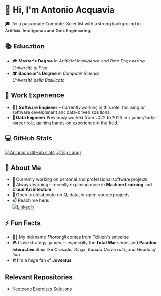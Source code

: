# 👋 Hi, I'm Antonio Acquavia

🎓 I'm a passionate Computer Scientist with a strong background in Artificial Intelligence and Data Engineering.

## 📚 Education
- 🎓 **Master's Degree** in *Artificial Intelligence and Data Engineering*  
  *Università di Pisa*
- 🎓 **Bachelor's Degree** in *Computer Science*  
  *Università della Basilicata*

## 💼 Work Experience
- 🧑‍💻 **Software Engineer** – Currently working in this role, focusing on software development and data-driven solutions.
- 🧪 **Data Engineer** Previously worked from 2022 to 2023 in a junior/early-career role, gaining hands-on experience in the field.

## 💻 GitHub Stats

[![Antonio's GitHub stats](https://github-readme-stats.vercel.app/api?username=thorongil05&show_icons=true&theme=github_dark)](https://github.com/anuraghazra/github-readme-stats)
[![Top Langs](https://github-readme-stats.vercel.app/api/top-langs/?username=thorongil05&layout=donut&theme=github_dark)](https://github.com/anuraghazra/github-readme-stats)


## 🚀 About Me
- 🔭 Currently working on personal and professional software projects
- 🌱 Always learning – recently exploring more in **Machine Learning** and **Cloud Architecture**
- 👯 Open to collaborate on AI, data, or open-source projects
- 📫 Reach me here:  
  [![LinkedIn](https://img.shields.io/badge/-LinkedIn-blue?style=flat-square&logo=linkedin&logoColor=white)](https://www.linkedin.com/in/antonioacquavia/)  

## ⚡ Fun Facts
- 🧙‍♂️ My nickname *Thorongil* comes from Tolkien's universe
- 🎮 I love strategy games — especially the **Total War** series and **Paradox Interactive** titles like *Crusader Kings*, *Europa Universalis*, and *Hearts of Iron*
- ⚽ I'm a huge fan of **Juventus**

## Relevant Repositories

- [Neetcode Exercises Solutions](https://github.com/thorongil05/neetcode)
